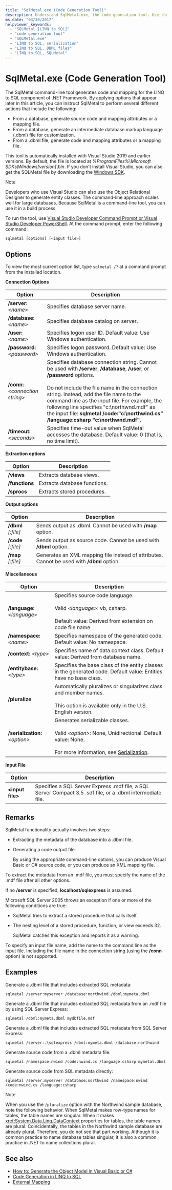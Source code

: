 ```yaml
---
title: "SqlMetal.exe (Code Generation Tool)"
description: Understand SqlMetal.exe, the code generation tool. Use the tool to generate code and mapping for the LINQ to SQL component of .NET.
ms.date: "03/30/2017"
helpviewer_keywords:
  - "SQLMetal [LINQ to SQL]"
  - "code generation tool"
  - "SQLMetal.exe"
  - "LINQ to SQL, serialization"
  - "LINQ to SQL, DBML files"
  - "LINQ to SQL, SQLMetal"
---
```

# SqlMetal.exe (Code Generation Tool)

The SqlMetal command-line tool generates code and mapping for the LINQ to SQL component of .NET Framework. By applying options that appear later in this article, you can instruct SqlMetal to perform several different actions that include the following:

- From a database, generate source code and mapping attributes or a mapping file.
- From a database, generate an intermediate database markup language (.dbml) file for customization.
- From a .dbml file, generate code and mapping attributes or a mapping file.

This tool is automatically installed with Visual Studio 2019 and earlier versions. By default, the file is located at *%ProgramFiles%\Microsoft SDKs\Windows\[version]\bin*. If you don't install Visual Studio, you can also get the SQLMetal file by downloading the [Windows SDK](https://developer.microsoft.com/windows/downloads/windows-sdk/).

> [!NOTE]
> Developers who use Visual Studio can also use the Object Relational Designer to generate entity classes. The command-line approach scales well for large databases. Because SqlMetal is a command-line tool, you can use it in a build process.

To run the tool, use [Visual Studio Developer Command Prompt or Visual Studio Developer PowerShell](/visualstudio/ide/reference/command-prompt-powershell). At the command prompt, enter the following command:

```console
sqlmetal [options] [<input file>]
```

## Options

 To view the most current option list, type `sqlmetal /?` at a command prompt from the installed location.

 **Connection Options**

| Option                       | Description                                                          |
|------------------------------|----------------------------------------------------------------------|
| **/server:** *\<name>*       | Specifies database server name.                                      |
| **/database:** *\<name>*     | Specifies database catalog on server.                                |
| **/user:** *\<name>*         | Specifies logon user ID. Default value: Use Windows authentication.  |
| **/password:** *\<password>* | Specifies logon password. Default value: Use Windows authentication. |
|**/conn:** *\<connection string>*|Specifies database connection string. Cannot be used with **/server**, **/database**, **/user**, or **/password** options.<br /><br /> Do not include the file name in the connection string. Instead, add the file name to the command line as the input file. For example, the following line specifies "c:\northwnd.mdf" as the input file: **sqlmetal /code:"c:\northwind.cs" /language:csharp "c:\northwnd.mdf"**.|
|**/timeout:** *\<seconds>*|Specifies time-out value when SqlMetal accesses the database. Default value: 0 (that is, no time limit).|

 **Extraction options**

| Option         | Description                  |
|----------------|------------------------------|
| **/views**     | Extracts database views.     |
| **/functions** | Extracts database functions. |
| **/sprocs**    | Extracts stored procedures.  |

 **Output options**

| Option              | Description                                                                                |
|---------------------|--------------------------------------------------------------------------------------------|
| **/dbml** *[:file]* | Sends output as .dbml. Cannot be used with **/map** option.                                |
| **/code** *[:file]* | Sends output as source code. Cannot be used with **/dbml** option.                         |
| **/map** *[:file]*  | Generates an XML mapping file instead of attributes. Cannot be used with **/dbml** option. |

 **Miscellaneous**

|Option|Description|
|------------|-----------------|
|**/language:** *\<language>*|Specifies source code language.<br /><br /> Valid *\<language>*: vb, csharp.<br /><br /> Default value: Derived from extension on code file name.|
|**/namespace:** *\<name>*|Specifies namespace of the generated code. Default value: No namespace.|
|**/context:** *\<type>*|Specifies name of data context class. Default value: Derived from database name.|
|**/entitybase:** *\<type>*|Specifies the base class of the entity classes in the generated code. Default value: Entities have no base class.|
|**/pluralize**|Automatically pluralizes or singularizes class and member names.<br /><br /> This option is available only in the U.S. English version.|
|**/serialization:** *\<option>*|Generates serializable classes.<br /><br /> Valid *\<option>*: None, Unidirectional. Default value: None.<br /><br /> For more information, see [Serialization](../data/adonet/sql/linq/serialization.md).|

 **Input File**

|Option|Description|
|------------|-----------------|
|**\<input file>**|Specifies a SQL Server Express .mdf file, a SQL Server Compact 3.5 .sdf file, or a .dbml intermediate file.|

## Remarks

 SqlMetal functionality actually involves two steps:

- Extracting the metadata of the database into a .dbml file.
- Generating a code output file.

  By using the appropriate command-line options, you can produce Visual Basic or C# source code, or you can produce an XML mapping file.

To extract the metadata from an .mdf file, you must specify the name of the .mdf file after all other options.

If no **/server** is specified, **localhost/sqlexpress** is assumed.

Microsoft SQL Server 2005 throws an exception if one or more of the following conditions are true:

- SqlMetal tries to extract a stored procedure that calls itself.
- The nesting level of a stored procedure, function, or view exceeds 32.

  SqlMetal catches this exception and reports it as a warning.

To specify an input file name, add the name to the command line as the input file. Including the file name in the connection string (using the **/conn** option) is not supported.

## Examples

 Generate a .dbml file that includes extracted SQL metadata:

`sqlmetal /server:myserver /database:northwind /dbml:mymeta.dbml`

 Generate a .dbml file that includes extracted SQL metadata from an .mdf file by using SQL Server Express:

`sqlmetal /dbml:mymeta.dbml mydbfile.mdf`

 Generate a .dbml file that includes extracted SQL metadata from SQL Server Express:

`sqlmetal /server:.\sqlexpress /dbml:mymeta.dbml /database:northwind`

 Generate source code from a .dbml metadata file:

`sqlmetal /namespace:nwind /code:nwind.cs /language:csharp mymetal.dbml`

 Generate source code from SQL metadata directly:

`sqlmetal /server:myserver /database:northwind /namespace:nwind /code:nwind.cs /language:csharp`

> [!NOTE]
> When you use the `/pluralize` option with the Northwind sample database, note the following behavior. When SqlMetal makes row-type names for tables, the table names are singular. When it makes <xref:System.Data.Linq.DataContext> properties for tables, the table names are plural. Coincidentally, the tables in the Northwind sample database are already plural. Therefore, you do not see that part working. Although it is common practice to name database tables singular, it is also a common practice in .NET to name collections plural.

## See also

- [How to: Generate the Object Model in Visual Basic or C#](../data/adonet/sql/linq/how-to-generate-the-object-model-in-visual-basic-or-csharp.md)
- [Code Generation in LINQ to SQL](../data/adonet/sql/linq/code-generation-in-linq-to-sql.md)
- [External Mapping](../data/adonet/sql/linq/external-mapping.md)
